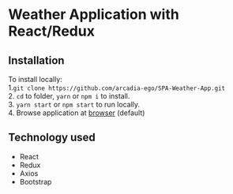 # Weather Application with React/Redux

## Installation
To install locally:  
1.`git clone https://github.com/arcadia-ego/SPA-Weather-App.git`  
2. `cd` to folder, `yarn` or `npm i` to install.  
3. `yarn start` or `npm start` to run locally.  
4. Browse application at [browser](http://localhost:3000) (default)  


## Technology used
* React  
* Redux  
* Axios  
* Bootstrap  